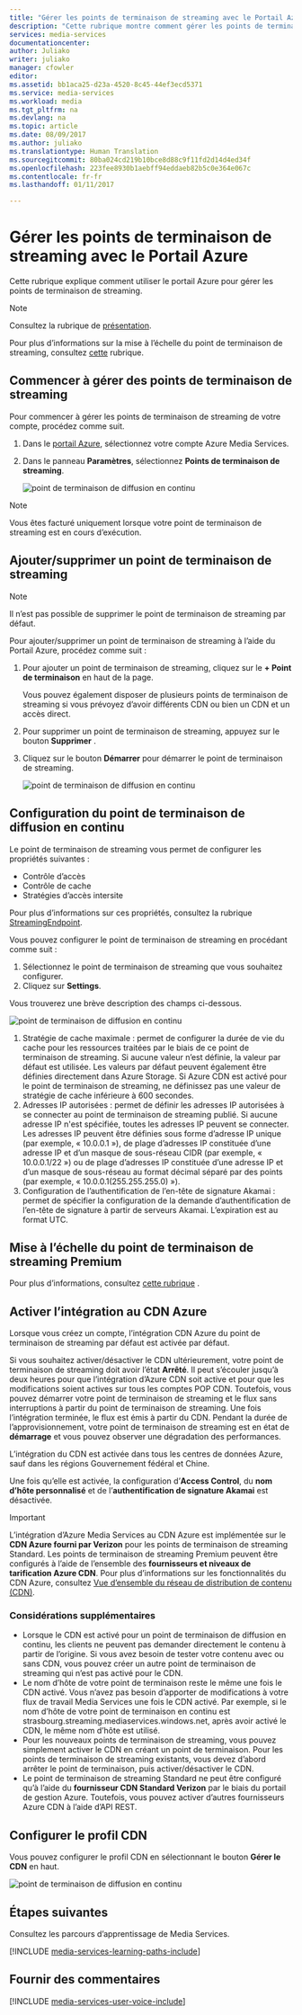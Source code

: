 ```yaml
---
title: "Gérer les points de terminaison de streaming avec le Portail Azure | Microsoft Docs"
description: "Cette rubrique montre comment gérer les points de terminaison de streaming avec le Portail Azure."
services: media-services
documentationcenter: 
author: Juliako
writer: juliako
manager: cfowler
editor: 
ms.assetid: bb1aca25-d23a-4520-8c45-44ef3ecd5371
ms.service: media-services
ms.workload: media
ms.tgt_pltfrm: na
ms.devlang: na
ms.topic: article
ms.date: 08/09/2017
ms.author: juliako
ms.translationtype: Human Translation
ms.sourcegitcommit: 80ba024cd219b10bce8d88c9f11fd2d14d4ed34f
ms.openlocfilehash: 223fee8930b1aebff94eddaeb82b5c0e364e067c
ms.contentlocale: fr-fr
ms.lasthandoff: 01/11/2017

---
```



# <a name="manage-streaming-endpoints-with-the-azure-portal"></a>Gérer les points de terminaison de streaming avec le Portail Azure

Cette rubrique explique comment utiliser le portail Azure pour gérer les points de terminaison de streaming. 

>[!NOTE]
>Consultez la rubrique de [présentation](media-services-streaming-endpoints-overview.md). 

Pour plus d’informations sur la mise à l’échelle du point de terminaison de streaming, consultez [cette](media-services-portal-scale-streaming-endpoints.md) rubrique.

## <a name="start-managing-streaming-endpoints"></a>Commencer à gérer des points de terminaison de streaming 

Pour commencer à gérer les points de terminaison de streaming de votre compte, procédez comme suit.

1. Dans le [portail Azure](https://portal.azure.com/), sélectionnez votre compte Azure Media Services.
2. Dans le panneau **Paramètres**, sélectionnez **Points de terminaison de streaming**.
   
    ![point de terminaison de diffusion en continu](./media/media-services-portal-manage-streaming-endpoints/media-services-manage-streaming-endpoints1.png)

> [!NOTE]
> Vous êtes facturé uniquement lorsque votre point de terminaison de streaming est en cours d’exécution.

## <a name="adddelete-a-streaming-endpoint"></a>Ajouter/supprimer un point de terminaison de streaming

>[!NOTE]
>Il n’est pas possible de supprimer le point de terminaison de streaming par défaut.

Pour ajouter/supprimer un point de terminaison de streaming à l’aide du Portail Azure, procédez comme suit :

1. Pour ajouter un point de terminaison de streaming, cliquez sur le **+ Point de terminaison** en haut de la page. 

    Vous pouvez également disposer de plusieurs points de terminaison de streaming si vous prévoyez d’avoir différents CDN ou bien un CDN et un accès direct.

2. Pour supprimer un point de terminaison de streaming, appuyez sur le bouton **Supprimer** .      
3. Cliquez sur le bouton **Démarrer** pour démarrer le point de terminaison de streaming.
   
    ![point de terminaison de diffusion en continu](./media/media-services-portal-manage-streaming-endpoints/media-services-manage-streaming-endpoints2.png)


## <a id="configure_streaming_endpoints"></a>Configuration du point de terminaison de diffusion en continu
Le point de terminaison de streaming vous permet de configurer les propriétés suivantes :

* Contrôle d’accès
* Contrôle de cache
* Stratégies d’accès intersite

Pour plus d’informations sur ces propriétés, consultez la rubrique [StreamingEndpoint](https://docs.microsoft.com/rest/api/media/operations/streamingendpoint).

Vous pouvez configurer le point de terminaison de streaming en procédant comme suit :

1. Sélectionnez le point de terminaison de streaming que vous souhaitez configurer.
2. Cliquez sur **Settings**.

Vous trouverez une brève description des champs ci-dessous.

![point de terminaison de diffusion en continu](./media/media-services-portal-manage-streaming-endpoints/media-services-manage-streaming-endpoints4.png)

1. Stratégie de cache maximale : permet de configurer la durée de vie du cache pour les ressources traitées par le biais de ce point de terminaison de streaming. Si aucune valeur n’est définie, la valeur par défaut est utilisée. Les valeurs par défaut peuvent également être définies directement dans Azure Storage. Si Azure CDN est activé pour le point de terminaison de streaming, ne définissez pas une valeur de stratégie de cache inférieure à 600 secondes.  
2. Adresses IP autorisées : permet de définir les adresses IP autorisées à se connecter au point de terminaison de streaming publié. Si aucune adresse IP n'est spécifiée, toutes les adresses IP peuvent se connecter. Les adresses IP peuvent être définies sous forme d’adresse IP unique (par exemple, « 10.0.0.1 »), de plage d’adresses IP constituée d’une adresse IP et d’un masque de sous-réseau CIDR (par exemple, « 10.0.0.1/22 ») ou de plage d’adresses IP constituée d’une adresse IP et d’un masque de sous-réseau au format décimal séparé par des points (par exemple, « 10.0.0.1(255.255.255.0) »).
3. Configuration de l’authentification de l’en-tête de signature Akamai : permet de spécifier la configuration de la demande d’authentification de l’en-tête de signature à partir de serveurs Akamai. L’expiration est au format UTC.

## <a name="scale-your-premium-streaming-endpoint"></a>Mise à l’échelle du point de terminaison de streaming Premium

Pour plus d’informations, consultez [cette rubrique](media-services-portal-scale-streaming-endpoints.md) .

## <a id="enable_cdn"></a>Activer l’intégration au CDN Azure

Lorsque vous créez un compte, l’intégration CDN Azure du point de terminaison de streaming par défaut est activée par défaut.

Si vous souhaitez activer/désactiver le CDN ultérieurement, votre point de terminaison de streaming doit avoir l’état **Arrêté**. Il peut s’écouler jusqu’à deux heures pour que l’intégration d’Azure CDN soit active et pour que les modifications soient actives sur tous les comptes POP CDN. Toutefois, vous pouvez démarrer votre point de terminaison de streaming et le flux sans interruptions à partir du point de terminaison de streaming. Une fois l’intégration terminée, le flux est émis à partir du CDN. Pendant la durée de l’approvisionnement, votre point de terminaison de streaming est en état de **démarrage** et vous pouvez observer une dégradation des performances.

L’intégration du CDN est activée dans tous les centres de données Azure, sauf dans les régions Gouvernement fédéral et Chine.

Une fois qu’elle est activée, la configuration d’**Access Control**, du **nom d’hôte personnalisé** et de l’**authentification de signature Akamai** est désactivée.
 
> [!IMPORTANT]
> L’intégration d’Azure Media Services au CDN Azure est implémentée sur le **CDN Azure fourni par Verizon** pour les points de terminaison de streaming Standard. Les points de terminaison de streaming Premium peuvent être configurés à l’aide de l’ensemble des **fournisseurs et niveaux de tarification Azure CDN**. Pour plus d’informations sur les fonctionnalités du CDN Azure, consultez [Vue d’ensemble du réseau de distribution de contenu (CDN)](../cdn/cdn-overview.md).
 
### <a name="additional-considerations"></a>Considérations supplémentaires

* Lorsque le CDN est activé pour un point de terminaison de diffusion en continu, les clients ne peuvent pas demander directement le contenu à partir de l’origine. Si vous avez besoin de tester votre contenu avec ou sans CDN, vous pouvez créer un autre point de terminaison de streaming qui n’est pas activé pour le CDN.
* Le nom d’hôte de votre point de terminaison reste le même une fois le CDN activé. Vous n’avez pas besoin d’apporter de modifications à votre flux de travail Media Services une fois le CDN activé. Par exemple, si le nom d’hôte de votre point de terminaison en continu est strasbourg.streaming.mediaservices.windows.net, après avoir activé le CDN, le même nom d’hôte est utilisé.
* Pour les nouveaux points de terminaison de streaming, vous pouvez simplement activer le CDN en créant un point de terminaison. Pour les points de terminaison de streaming existants, vous devez d’abord arrêter le point de terminaison, puis activer/désactiver le CDN.
* Le point de terminaison de streaming Standard ne peut être configuré qu’à l’aide du **fournisseur CDN Standard Verizon** par le biais du portail de gestion Azure. Toutefois, vous pouvez activer d’autres fournisseurs Azure CDN à l’aide d’API REST.

## <a name="configure-cdn-profile"></a>Configurer le profil CDN

Vous pouvez configurer le profil CDN en sélectionnant le bouton **Gérer le CDN** en haut.

![point de terminaison de diffusion en continu](./media/media-services-portal-manage-streaming-endpoints/media-services-manage-streaming-endpoints6.png)

## <a name="next-steps"></a>Étapes suivantes
Consultez les parcours d’apprentissage de Media Services.

[!INCLUDE [media-services-learning-paths-include](../../includes/media-services-learning-paths-include.md)]

## <a name="provide-feedback"></a>Fournir des commentaires
[!INCLUDE [media-services-user-voice-include](../../includes/media-services-user-voice-include.md)]


